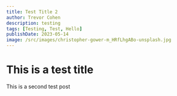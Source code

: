 ```yaml
---
title: Test Title 2
author: Trevor Cohen
description: testing
tags: [Testing, Test, Hello]
publishDate: 2023-05-14
image: /src/images/christopher-gower-m_HRfLhgABo-unsplash.jpg
---
```


# This is a test title
This is a second test post